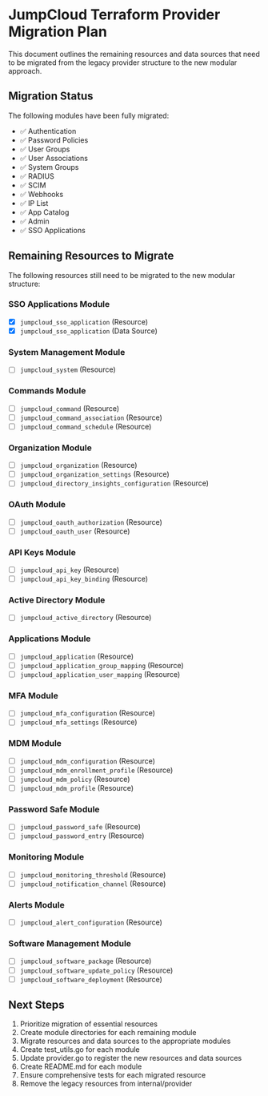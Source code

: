 # JumpCloud Terraform Provider Migration Plan

This document outlines the remaining resources and data sources that need to be migrated from the legacy provider structure to the new modular approach.

## Migration Status

The following modules have been fully migrated:
- ✅ Authentication
- ✅ Password Policies
- ✅ User Groups
- ✅ User Associations
- ✅ System Groups
- ✅ RADIUS
- ✅ SCIM
- ✅ Webhooks
- ✅ IP List
- ✅ App Catalog
- ✅ Admin
- ✅ SSO Applications

## Remaining Resources to Migrate

The following resources still need to be migrated to the new modular structure:

### SSO Applications Module
- [x] `jumpcloud_sso_application` (Resource)
- [x] `jumpcloud_sso_application` (Data Source)

### System Management Module
- [ ] `jumpcloud_system` (Resource)

### Commands Module
- [ ] `jumpcloud_command` (Resource)
- [ ] `jumpcloud_command_association` (Resource)
- [ ] `jumpcloud_command_schedule` (Resource)

### Organization Module
- [ ] `jumpcloud_organization` (Resource)
- [ ] `jumpcloud_organization_settings` (Resource)
- [ ] `jumpcloud_directory_insights_configuration` (Resource)

### OAuth Module
- [ ] `jumpcloud_oauth_authorization` (Resource)
- [ ] `jumpcloud_oauth_user` (Resource)

### API Keys Module
- [ ] `jumpcloud_api_key` (Resource)
- [ ] `jumpcloud_api_key_binding` (Resource)

### Active Directory Module
- [ ] `jumpcloud_active_directory` (Resource)

### Applications Module
- [ ] `jumpcloud_application` (Resource)
- [ ] `jumpcloud_application_group_mapping` (Resource)
- [ ] `jumpcloud_application_user_mapping` (Resource)

### MFA Module
- [ ] `jumpcloud_mfa_configuration` (Resource)
- [ ] `jumpcloud_mfa_settings` (Resource)

### MDM Module
- [ ] `jumpcloud_mdm_configuration` (Resource)
- [ ] `jumpcloud_mdm_enrollment_profile` (Resource)
- [ ] `jumpcloud_mdm_policy` (Resource)
- [ ] `jumpcloud_mdm_profile` (Resource)

### Password Safe Module
- [ ] `jumpcloud_password_safe` (Resource)
- [ ] `jumpcloud_password_entry` (Resource)

### Monitoring Module
- [ ] `jumpcloud_monitoring_threshold` (Resource)
- [ ] `jumpcloud_notification_channel` (Resource)

### Alerts Module
- [ ] `jumpcloud_alert_configuration` (Resource)

### Software Management Module
- [ ] `jumpcloud_software_package` (Resource)
- [ ] `jumpcloud_software_update_policy` (Resource)
- [ ] `jumpcloud_software_deployment` (Resource)

## Next Steps

1. Prioritize migration of essential resources
2. Create module directories for each remaining module
3. Migrate resources and data sources to the appropriate modules
4. Create test_utils.go for each module
5. Update provider.go to register the new resources and data sources
6. Create README.md for each module
7. Ensure comprehensive tests for each migrated resource
8. Remove the legacy resources from internal/provider 